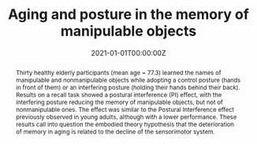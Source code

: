 ---
abstract: "Thirty healthy elderly participants (mean age = 77.3) learned the names of manipulable and nonmanipulable objects while adopting a control posture (hands in front of them) or an interfering posture (holding their hands behind their back). Results on a recall task showed a postural interference (PI) effect, with the interfering posture reducing the memory of manipulable objects, but not of nonmanipulable ones. The effect was similar to the Postural Interference effect previously observed in young adults, although with a lower performance. These results call into question the embodied theory hypothesis that the deterioration of memory in aging is related to the decline of the sensorimotor system."
authors:
- Dutriaux, L.
- Nicolas, S.
- Gyselinck, V.
date: "2021-01-01T00:00:00Z"
doi: ""
featured: false
image:
  caption: ""
  focal_point: ""
  preview_only: true
projects: []
publication: 'Aging, Neuropsychology, and Cognition'
publication_short: ""
publication_types:
- "2"
publishDate: "2021-01-01T00:00:00Z"
slides: ""
summary: ""
tags:
- Source Themes
title: "Aging and posture in the memory of manipulable objects"
url_code: ""
url_dataset: "https://osf.io/kpvft/"
url_pdf: https://www.tandfonline.com/doi/full/10.1080/13825585.2019.1708252?scroll=top&needAccess=true
url_poster: ""
url_project: ""
url_slides: ""
url_source: ""
url_video: ""
---
